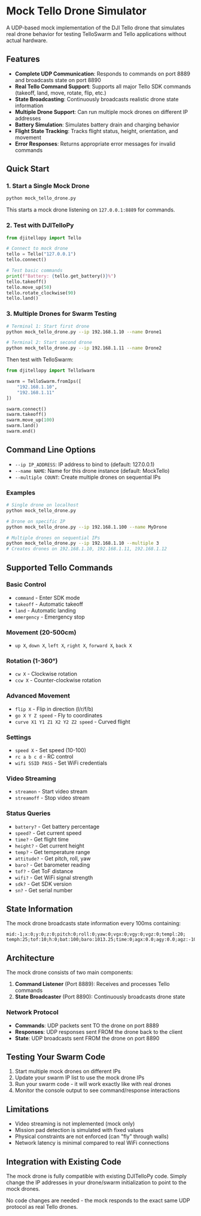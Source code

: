 # Mock Tello Drone Simulator

A UDP-based mock implementation of the DJI Tello drone that simulates real drone behavior for testing TelloSwarm and Tello applications without actual hardware.

## Features

- **Complete UDP Communication**: Responds to commands on port 8889 and broadcasts state on port 8890
- **Real Tello Command Support**: Supports all major Tello SDK commands (takeoff, land, move, rotate, flip, etc.)
- **State Broadcasting**: Continuously broadcasts realistic drone state information
- **Multiple Drone Support**: Can run multiple mock drones on different IP addresses
- **Battery Simulation**: Simulates battery drain and charging behavior
- **Flight State Tracking**: Tracks flight status, height, orientation, and movement
- **Error Responses**: Returns appropriate error messages for invalid commands

## Quick Start

### 1. Start a Single Mock Drone

```bash
python mock_tello_drone.py
```

This starts a mock drone listening on `127.0.0.1:8889` for commands.

### 2. Test with DJITelloPy

```python
from djitellopy import Tello

# Connect to mock drone
tello = Tello("127.0.0.1")
tello.connect()

# Test basic commands
print(f"Battery: {tello.get_battery()}%")
tello.takeoff()
tello.move_up(50)
tello.rotate_clockwise(90)
tello.land()
```

### 3. Multiple Drones for Swarm Testing

```bash
# Terminal 1: Start first drone
python mock_tello_drone.py --ip 192.168.1.10 --name Drone1

# Terminal 2: Start second drone
python mock_tello_drone.py --ip 192.168.1.11 --name Drone2
```

Then test with TelloSwarm:

```python
from djitellopy import TelloSwarm

swarm = TelloSwarm.fromIps([
    "192.168.1.10",
    "192.168.1.11"
])

swarm.connect()
swarm.takeoff()
swarm.move_up(100)
swarm.land()
swarm.end()
```

## Command Line Options

- `--ip IP_ADDRESS`: IP address to bind to (default: 127.0.0.1)
- `--name NAME`: Name for this drone instance (default: MockTello)
- `--multiple COUNT`: Create multiple drones on sequential IPs

### Examples

```bash
# Single drone on localhost
python mock_tello_drone.py

# Drone on specific IP
python mock_tello_drone.py --ip 192.168.1.100 --name MyDrone

# Multiple drones on sequential IPs
python mock_tello_drone.py --ip 192.168.1.10 --multiple 3
# Creates drones on 192.168.1.10, 192.168.1.11, 192.168.1.12
```

## Supported Tello Commands

### Basic Control
- `command` - Enter SDK mode
- `takeoff` - Automatic takeoff
- `land` - Automatic landing
- `emergency` - Emergency stop

### Movement (20-500cm)
- `up X`, `down X`, `left X`, `right X`, `forward X`, `back X`

### Rotation (1-360°)
- `cw X` - Clockwise rotation
- `ccw X` - Counter-clockwise rotation

### Advanced Movement
- `flip X` - Flip in direction (l/r/f/b)
- `go X Y Z speed` - Fly to coordinates
- `curve X1 Y1 Z1 X2 Y2 Z2 speed` - Curved flight

### Settings
- `speed X` - Set speed (10-100)
- `rc a b c d` - RC control
- `wifi SSID PASS` - Set WiFi credentials

### Video Streaming
- `streamon` - Start video stream
- `streamoff` - Stop video stream

### Status Queries
- `battery?` - Get battery percentage
- `speed?` - Get current speed
- `time?` - Get flight time
- `height?` - Get current height
- `temp?` - Get temperature range
- `attitude?` - Get pitch, roll, yaw
- `baro?` - Get barometer reading
- `tof?` - Get ToF distance
- `wifi?` - Get WiFi signal strength
- `sdk?` - Get SDK version
- `sn?` - Get serial number

## State Information

The mock drone broadcasts state information every 100ms containing:

```
mid:-1;x:0;y:0;z:0;pitch:0;roll:0;yaw:0;vgx:0;vgy:0;vgz:0;templ:20;
temph:25;tof:10;h:0;bat:100;baro:1013.25;time:0;agx:0.0;agy:0.0;agz:-1000.0;
```

## Architecture

The mock drone consists of two main components:

1. **Command Listener** (Port 8889): Receives and processes Tello commands
2. **State Broadcaster** (Port 8890): Continuously broadcasts drone state

### Network Protocol

- **Commands**: UDP packets sent TO the drone on port 8889
- **Responses**: UDP responses sent FROM the drone back to the client
- **State**: UDP broadcasts sent FROM the drone on port 8890

## Testing Your Swarm Code

1. Start multiple mock drones on different IPs
2. Update your swarm IP list to use the mock drone IPs
3. Run your swarm code - it will work exactly like with real drones
4. Monitor the console output to see command/response interactions

## Limitations

- Video streaming is not implemented (mock only)
- Mission pad detection is simulated with fixed values
- Physical constraints are not enforced (can "fly" through walls)
- Network latency is minimal compared to real WiFi connections

## Integration with Existing Code

The mock drone is fully compatible with existing DJITelloPy code. Simply change the IP addresses in your drone/swarm initialization to point to the mock drones.

No code changes are needed - the mock responds to the exact same UDP protocol as real Tello drones.
